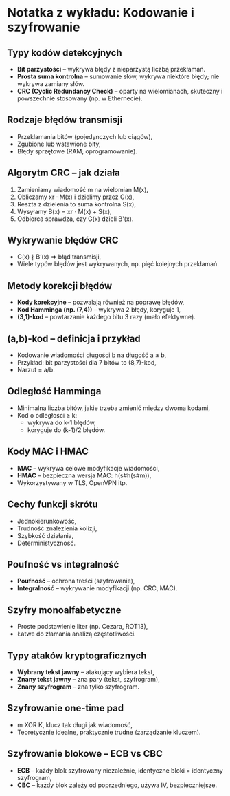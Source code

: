 # Notatka z wykładu: Kodowanie i szyfrowanie

## Typy kodów detekcyjnych

- **Bit parzystości** – wykrywa błędy z nieparzystą liczbą przekłamań.
- **Prosta suma kontrolna** – sumowanie słów, wykrywa niektóre błędy; nie wykrywa zamiany słów.
- **CRC (Cyclic Redundancy Check)** – oparty na wielomianach, skuteczny i powszechnie stosowany (np. w Ethernecie).

## Rodzaje błędów transmisji

- Przekłamania bitów (pojedynczych lub ciągów),
- Zgubione lub wstawione bity,
- Błędy sprzętowe (RAM, oprogramowanie).

## Algorytm CRC – jak działa

1. Zamieniamy wiadomość m na wielomian M(x),
2. Obliczamy xr · M(x) i dzielimy przez G(x),
3. Reszta z dzielenia to suma kontrolna S(x),
4. Wysyłamy B(x) = xr · M(x) + S(x),
5. Odbiorca sprawdza, czy G(x) dzieli B'(x).

## Wykrywanie błędów CRC

- G(x) ∤ B’(x) ⇒ błąd transmisji,
- Wiele typów błędów jest wykrywanych, np. pięć kolejnych przekłamań.

## Metody korekcji błędów

- **Kody korekcyjne** – pozwalają również na poprawę błędów,
- **Kod Hamminga (np. (7,4))** – wykrywa 2 błędy, koryguje 1,
- **(3,1)-kod** – powtarzanie każdego bitu 3 razy (mało efektywne).

## (a,b)-kod – definicja i przykład

- Kodowanie wiadomości długości b na długość a ≥ b,
- Przykład: bit parzystości dla 7 bitów to (8,7)-kod,
- Narzut = a/b.

## Odległość Hamminga

- Minimalna liczba bitów, jakie trzeba zmienić między dwoma kodami,
- Kod o odległości ≥ k:
  - wykrywa do k-1 błędów,
  - koryguje do (k-1)/2 błędów.

## Kody MAC i HMAC

- **MAC** – wykrywa celowe modyfikacje wiadomości,
- **HMAC** – bezpieczna wersja MAC: h(s#h(s#m)),
- Wykorzystywany w TLS, OpenVPN itp.

## Cechy funkcji skrótu

- Jednokierunkowość,
- Trudność znalezienia kolizji,
- Szybkość działania,
- Deterministyczność.

## Poufność vs integralność

- **Poufność** – ochrona treści (szyfrowanie),
- **Integralność** – wykrywanie modyfikacji (np. CRC, MAC).

## Szyfry monoalfabetyczne

- Proste podstawienie liter (np. Cezara, ROT13),
- Łatwe do złamania analizą częstotliwości.

## Typy ataków kryptograficznych

- **Wybrany tekst jawny** – atakujący wybiera tekst,
- **Znany tekst jawny** – zna pary (tekst, szyfrogram),
- **Znany szyfrogram** – zna tylko szyfrogram.

## Szyfrowanie one-time pad

- m XOR K, klucz tak długi jak wiadomość,
- Teoretycznie idealne, praktycznie trudne (zarządzanie kluczem).

## Szyfrowanie blokowe – ECB vs CBC

- **ECB** – każdy blok szyfrowany niezależnie, identyczne bloki = identyczny szyfrogram,
- **CBC** – każdy blok zależy od poprzedniego, używa IV, bezpieczniejsze.
